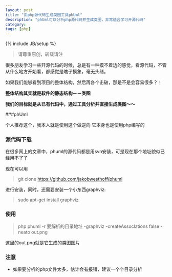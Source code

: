 ```yaml
---
layout: post
title: "由php源代码生成类图工具phUml"
description: "phUml可以分析php源代码并生成类图，非常适合学习开源代码"
category:
tags: [php]
---
```

{% include JB/setup %}     
> 请尊重原创，转载请注


很多朋友学习一些开源代码的时候，总是有一种摸不着边的感觉，看源代码，不管从什么地方开始看，都感觉是瞎子摸象，毫无头绪。

如果我们能够看到项目的整体结构，然后再各个击破，那是不是会容易很多？！

**整体结构其实就是软件的静态结构－－类图**

**我们的目标就是从已有代码中，通过工具分析并直接生成类图～～**

###phUml

个人推荐这个，我本人就是使用这个做逆向
它本身也是使用php编写的


### 源代码下载

在很多网上的文章中，phuml的源代码都是用svn安装，可是现在那个地址貌似已经用不了了

现在可以用

> git clone https://github.com/jakobwesthoff/phuml

进行安装，同时，还需要安装一个小东西graphviz:

> sudo apt-get install graphviz


### 使用

> php phuml -r 要解析的目录地址 -graphviz -createAssoclations false -neato out.png

这里的out.png就是它生成的类图图片

### 注意

* 如果要分析的php文件太多，估计会有报错，建议一个个目录分析
